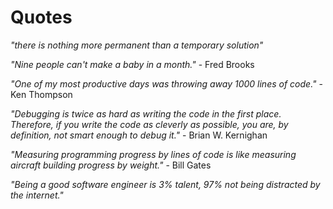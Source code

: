# Quotes

_"there is nothing more permanent than a temporary solution"_

_"Nine people can't make a baby in a month."_ - Fred Brooks

_"One of my most productive days was throwing away 1000 lines of code."_ - Ken Thompson

_"Debugging is twice as hard as writing the code in the first place. Therefore, if you write the code as cleverly as possible, you are, by definition, not smart enough to debug it."_ - Brian W. Kernighan

_"Measuring programming progress by lines of code is like measuring aircraft building progress by weight."_ - Bill Gates

_"Being a good software engineer is 3% talent, 97% not being distracted by the internet."_
